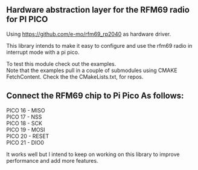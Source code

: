 ## Hardware abstraction layer for the RFM69 radio for PI PICO
Using https://github.com/e-mo/rfm69_rp2040 as hardware driver.  
  
This library intends to make it easy to configure and use the rfm69 radio in interrupt mode with a pi pico.  
  
To test this module check out the examples.  
Note that the examples pull in a couple of submodules using CMAKE FetchContent. Check the the CMakeLists.txt, for repos.  
  
## Connect the RFM69 chip to Pi Pico As follows:
  
PICO 16 - MISO  
PICO 17 - NSS  
PICO 18 - SCK  
PICO 19 - MOSI  
PICO 20 - RESET  
PICO 21 - DIO0  
  
It works well but I intend to keep on working on this library to improve performance and add more features.